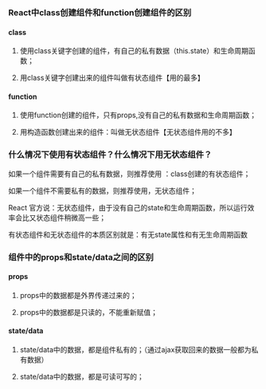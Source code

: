 ### React中class创建组件和function创建组件的区别
#### class
1. 使用class关键字创建的组件，有自己的私有数据（this.state）和生命周期函数；

2. 用class关键字创建出来的组件叫做有状态组件【用的最多】

#### function

1. 使用function创建的组件，只有props,没有自己的私有数据和生命周期函数；

2. 用构造函数创建出来的组件：叫做无状态组件【无状态组件用的不多】


### 什么情况下使用有状态组件？什么情况下用无状态组件？

如果一个组件需要有自己的私有数据，则推荐使用 ：class创建的有状态组件；

如果一个组件不需要私有的数据，则推荐使用，无状态组件；

React 官方说：无状态组件，由于没有自己的state和生命周期函数，所以运行效率会比又状态组件稍微高一些；

有状态组件和无状态组件的本质区别就是：有无state属性和有无生命周期函数

### 组件中的props和state/data之间的区别

#### props

1. props中的数据都是外界传递过来的；

2. props中的数据都是只读的，不能重新赋值；

#### state/data

1. state/data中的数据，都是组件私有的；（通过ajax获取回来的数据一般都为私有数据）

2. state/data中的数据，都是可读可写的；
